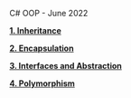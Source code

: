 C# OOP - June 2022

[**1. Inheritance**](https://github.com/YordanPashev/CSharpOOP-June2022/tree/main/01.Inheritance)

[**2. Encapsulation**](https://github.com/YordanPashev/CSharpOOP-June2022/tree/main/02.Encapsulation)

[**3. Interfaces and Abstraction**](https://github.com/YordanPashev/CSharpOOP-June2022/tree/main/03.Interfaces%20and%20Abstraction)

[**4. Polymorphism**](https://github.com/YordanPashev/CSharpOOP-June2022/tree/main/04.Polymorphism)


